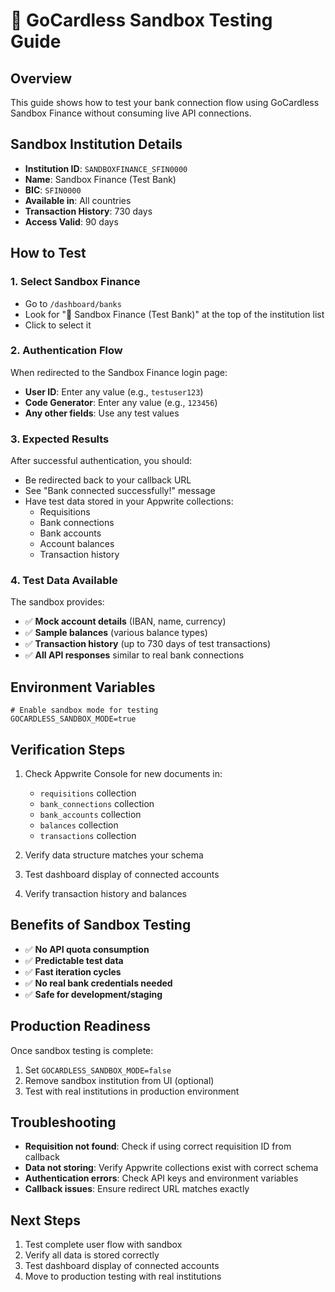# 🧪 GoCardless Sandbox Testing Guide

## Overview
This guide shows how to test your bank connection flow using GoCardless Sandbox Finance without consuming live API connections.

## Sandbox Institution Details
- **Institution ID**: `SANDBOXFINANCE_SFIN0000`
- **Name**: Sandbox Finance (Test Bank)
- **BIC**: `SFIN0000`
- **Available in**: All countries
- **Transaction History**: 730 days
- **Access Valid**: 90 days

## How to Test

### 1. **Select Sandbox Finance**
- Go to `/dashboard/banks`
- Look for "🧪 Sandbox Finance (Test Bank)" at the top of the institution list
- Click to select it

### 2. **Authentication Flow**
When redirected to the Sandbox Finance login page:
- **User ID**: Enter any value (e.g., `testuser123`)
- **Code Generator**: Enter any value (e.g., `123456`)
- **Any other fields**: Use any test values

### 3. **Expected Results**
After successful authentication, you should:
- Be redirected back to your callback URL
- See "Bank connected successfully!" message
- Have test data stored in your Appwrite collections:
  - Requisitions
  - Bank connections
  - Bank accounts
  - Account balances
  - Transaction history

### 4. **Test Data Available**
The sandbox provides:
- ✅ **Mock account details** (IBAN, name, currency)
- ✅ **Sample balances** (various balance types)
- ✅ **Transaction history** (up to 730 days of test transactions)
- ✅ **All API responses** similar to real bank connections

## Environment Variables
```env
# Enable sandbox mode for testing
GOCARDLESS_SANDBOX_MODE=true
```

## Verification Steps
1. Check Appwrite Console for new documents in:
   - `requisitions` collection
   - `bank_connections` collection  
   - `bank_accounts` collection
   - `balances` collection
   - `transactions` collection

2. Verify data structure matches your schema
3. Test dashboard display of connected accounts
4. Verify transaction history and balances

## Benefits of Sandbox Testing
- ✅ **No API quota consumption**
- ✅ **Predictable test data**
- ✅ **Fast iteration cycles**
- ✅ **No real bank credentials needed**
- ✅ **Safe for development/staging**

## Production Readiness
Once sandbox testing is complete:
1. Set `GOCARDLESS_SANDBOX_MODE=false`
2. Remove sandbox institution from UI (optional)
3. Test with real institutions in production environment

## Troubleshooting
- **Requisition not found**: Check if using correct requisition ID from callback
- **Data not storing**: Verify Appwrite collections exist with correct schema
- **Authentication errors**: Check API keys and environment variables
- **Callback issues**: Ensure redirect URL matches exactly

## Next Steps
1. Test complete user flow with sandbox
2. Verify all data is stored correctly
3. Test dashboard display of connected accounts
4. Move to production testing with real institutions

